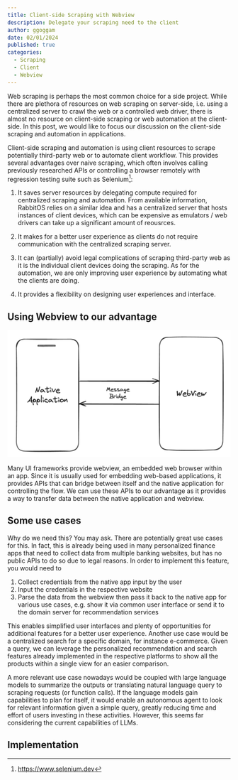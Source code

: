 ```yaml
---
title: Client-side Scraping with Webview
description: Delegate your scraping need to the client
author: ggoggam
date: 02/01/2024
published: true
categories:
  - Scraping
  - Client
  - Webview
---
```


Web scraping is perhaps the most common choice for a side project.
While there are plethora of resources on web scraping on server-side, i.e. using a centralized server to crawl the web or a controlled web driver, there is almost no resource on client-side scraping or web automation at the client-side.
In this post, we would like to focus our discussion on the client-side scraping and automation in applications.

Client-side scraping and automation is using client resources to scrape potentially third-party web or to automate client workflow.
This provides several advantages over naive scraping, which often involves calling previously researched APIs or controlling a browser remotely with regression testing suite such as Selenium[^1]:

1. It saves server resources by delegating compute required for centralized scraping and automation. From available information, RabbitOS relies on a similar idea and has a centralized server that hosts instances of client devices, which can be expensive as emulators / web drivers can take up a significant amount of reousrces.

2. It makes for a better user experience as clients do not require communication with the centralized scraping server.

3. It can (partially) avoid legal complications of scraping third-party web as it is the individual client devices doing the scraping. As for the automation, we are only improving user experience by automating what the clients are doing.

4. It provides a flexibility on designing user experiences and interface.

## Using Webview to our advantage

![webview](./webview.png)

Many UI frameworks provide webview, an embedded web browser within an app. 
Since it is usually used for embedding web-based applications, it provides APIs that can bridge between itself and the native application for controlling the flow.
We can use these APIs to our advantage as it provides a way to transfer data between the native application and webview.

## Some use cases

Why do we need this? You may ask. There are potentially great use cases for this.
In fact, this is already being used in many personalized finance apps that need to collect data from multiple banking websites, but has no public APIs to do so due to legal reasons. 
In order to implement this feature, you would need to 
1. Collect credentials from the native app input by the user
2. Input the credentials in the respective website
3. Parse the data from the webview then pass it back to the native app for various use cases, e.g. show it via common user interface or send it to the domain server for recommendation services

This enables simplified user interfaces and plenty of opportunities for additional features for a better user experience.
Another use case would be a centralized search for a specific domain, for instance e-commerce.
Given a query, we can leverage the personalized recommendation and search features already implemented in the respective platforms to show all the products within a single view for an easier comparison.

A more relevant use case nowadays would be coupled with large language models to summarize the outputs or translating natural language query to scraping requests (or function calls). 
If the language models gain capabilities to plan for itself, it would enable an autonomous agent to look for relevant information given a simple query, greatly reducing time and effort of users investing in these activities. However, this seems far considering the current capabilities of LLMs.

## Implementation




[^1]: https://www.selenium.dev